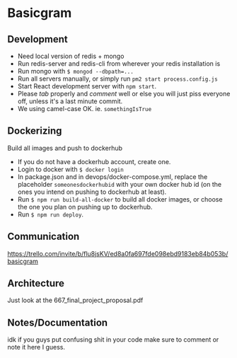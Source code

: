 # Basicgram
## Development
- Need local version of redis + mongo
- Run redis-server and redis-cli from wherever your redis installation is
- Run mongo with `$ mongod --dbpath=...`
- Run all servers manually, or simply run `pm2 start process.config.js`
- Start React development server with `npm start`.
- Please *tab* properly and *comment* well or else you will just piss everyone off, unless it's a last minute commit.
- We using camel-case OK. ie. `somethingIsTrue`

## Dockerizing
Build all images and push to dockerhub
- If you do not have a dockerhub account, create one.
- Login to docker with `$ docker login`
- In package.json and in devops/docker-compose.yml, replace the placeholder `someonesdockerhubid` with your own docker hub id (on the ones you intend on pushing to dockerhub at least).
- Run `$ npm run build-all-docker` to build all docker images, or choose the one you plan on pushing up to dockerhub.
- Run `$ npm run deploy`.

## Communication
https://trello.com/invite/b/flu8jsKV/ed8a0fa697fde098ebd9183eb84b053b/basicgram  

## Architecture
Just look at the 667_final_project_proposal.pdf  

## Notes/Documentation
idk if you guys put confusing shit in your code make sure to comment or note it here I guess.